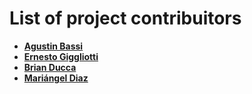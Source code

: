 # List of project contribuitors

* **[Agustin Bassi](https://github.com/agustinBassi)**
* **[Ernesto Giggliotti](https://github.com/ernesto-g)**
* **[Brian Ducca](https://github.com/brianducca)**
* **[Mariángel Diaz](https://github.com/diazbm)**
